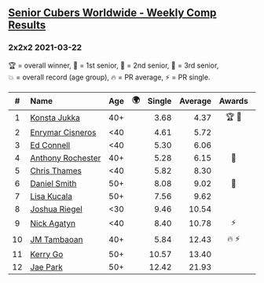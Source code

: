 <style>table {white-space: nowrap;}</style>
<link rel="stylesheet" type="text/css" href="/scw-comp/css/flags.css" />

## [Senior Cubers Worldwide - Weekly Comp Results](/scw-comp/results/)
### 2x2x2 2021-03-22

<span style="white-space: nowrap;">🏆 = overall winner</span>, <span style="white-space: nowrap;">🥇 = 1st senior</span>, <span style="white-space: nowrap;">🥈 = 2nd senior</span>, <span style="white-space: nowrap;">🥉 = 3rd senior</span>, <span style="white-space: nowrap;">💥 = overall record (age group)</span>, <span style="white-space: nowrap;">🔥 = PR average</span>, <span style="white-space: nowrap;">⚡ = PR single</span>.

| # | Name | Age | 🌍 | Single | Average | Awards | Solve 1 | Solve 2 | Solve 3 | Solve 4 | Solve 5 | Video |
| :--: | :-- | :--: | :--: | --: | --: | :--: | --: | --: | --: | --: | --: | :-- |
| 1 | [Konsta Jukka](../../persons/konsta_jukka/222.md) | 40+ | <i class="flag flag-FI" /> | 3.68 | 4.37 | 🏆 🥇 | 5.12 | 3.92 | 6.16 | 4.06 | 3.68 | [Desktop](https://www.facebook.com/events/802754890451423/permalink/810462349680677) / [Mobile](https://m.facebook.com/events/802754890451423?view=permalink&id=810462349680677) |
| 2 | [Enrymar Cisneros](../../persons/enrymar_cisneros/222.md) | <40 | <i class="flag flag-VE" /> | 4.61 | 5.72 |  | 5.11 | 5.63 | 6.43 | 8.24 | 4.61 | [Desktop](https://www.facebook.com/events/802754890451423/permalink/810379153022330) / [Mobile](https://m.facebook.com/events/802754890451423?view=permalink&id=810379153022330) |
| 3 | [Ed Connell](../../persons/ed_connell/222.md) | <40 | <i class="flag flag-IE" /> | 5.30 | 6.06 |  | 5.32 | 6.47 | 6.97 | 6.39 | 5.30 | [Desktop](https://www.facebook.com/events/802754890451423/permalink/810142453046000) / [Mobile](https://m.facebook.com/events/802754890451423?view=permalink&id=810142453046000) |
| 4 | [Anthony Rochester](../../persons/anthony_rochester/222.md) | 40+ | <i class="flag flag-AU" /> | 5.28 | 6.15 | 🥈 | 7.24 | 5.28 | 5.52 | 7.24 | 5.69 | [Desktop](https://www.facebook.com/events/802754890451423/permalink/805535300173382) / [Mobile](https://m.facebook.com/events/802754890451423?view=permalink&id=805535300173382) |
| 5 | [Chris Thames](../../persons/chris_thames/222.md) | <40 | <i class="flag flag-US" /> | 5.82 | 8.30 |  | 9.81 | 5.82 | 12.83 | 8.34 | 6.75 | [Desktop](https://www.facebook.com/events/802754890451423/permalink/809347899792122) / [Mobile](https://m.facebook.com/events/802754890451423?view=permalink&id=809347899792122) |
| 6 | [Daniel Smith](../../persons/daniel_smith/222.md) | 50+ | <i class="flag flag-US" /> | 8.08 | 9.02 | 🥉 | 12.41 | 9.19 | 8.08 | 9.57 | 8.29 | [Desktop](https://www.facebook.com/events/802754890451423/permalink/810519909674921) / [Mobile](https://m.facebook.com/events/802754890451423?view=permalink&id=810519909674921) |
| 7 | [Lisa Kucala](../../persons/lisa_kucala/222.md) | 50+ | <i class="flag flag-US" /> | 7.56 | 9.62 |  | 7.56 | 11.50 | 11.14 | 9.72 | 8.00 | [Desktop](https://www.facebook.com/events/802754890451423/permalink/805986060128306) / [Mobile](https://m.facebook.com/events/802754890451423?view=permalink&id=805986060128306) |
| 8 | [Joshua Riegel](../../persons/joshua_riegel/222.md) | <30 | <i class="flag flag-US" /> | 9.46 | 10.54 |  | 9.46 | 9.60 | 12.52 | 14.09 | 9.51 | [Desktop](https://www.facebook.com/events/802754890451423/permalink/810437073016538) / [Mobile](https://m.facebook.com/events/802754890451423?view=permalink&id=810437073016538) |
| 9 | [Nick Agatyn](../../persons/nick_agatyn/222.md) | <40 | <i class="flag flag-AU" /> | 8.40 | 10.78 | ⚡ | 10.74 | 10.61 | 8.40 | 11.68 | 11.00 | [Desktop](https://www.facebook.com/757743227/videos/10161121205148228) / [Mobile](https://m.facebook.com/757743227/videos/10161121205148228) |
| 10 | [JM Tambaoan](../../persons/jm_tambaoan/222.md) | 40+ | <i class="flag flag-PH" /> | 5.84 | 12.43 | 🔥 ⚡ | 16.08 | 14.28 | 11.75 | 11.27 | 5.84 | [Desktop](https://www.facebook.com/events/802754890451423/permalink/805360693524176) / [Mobile](https://m.facebook.com/events/802754890451423?view=permalink&id=805360693524176) |
| 11 | [Kerry Go](../../persons/kerry_go/222.md) | 50+ | <i class="flag flag-US" /> | 10.57 | 13.40 |  | 10.57 | 14.08 | 25.23 | 14.08 | 12.04 | [Desktop](https://www.facebook.com/events/802754890451423/permalink/806697483390497) / [Mobile](https://m.facebook.com/events/802754890451423?view=permalink&id=806697483390497) |
| 12 | [Jae Park](../../persons/jae_park/222.md) | 50+ | <i class="flag flag-US" /> | 12.42 | 21.93 |  | 25.73 | 23.06 | 17.76 | 24.98 | 12.42 | [Desktop](https://www.facebook.com/events/802754890451423/permalink/803859113674334) / [Mobile](https://m.facebook.com/events/802754890451423?view=permalink&id=803859113674334) |

<!-- Global site tag (gtag.js) - Google Analytics -->
<script async src="https://www.googletagmanager.com/gtag/js?id=UA-86348435-3"></script>
<script>window.dataLayer = window.dataLayer || []; function gtag() {dataLayer.push(arguments);} gtag('js', new Date()); gtag('config', 'UA-86348435-3');</script>
